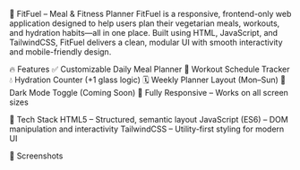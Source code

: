 🥗 FitFuel – Meal & Fitness Planner
FitFuel is a responsive, frontend-only web application designed to help users plan their vegetarian meals, workouts, and hydration habits—all in one place. Built using HTML, JavaScript, and TailwindCSS, FitFuel delivers a clean, modular UI with smooth interactivity and mobile-friendly design.

🔥 Features
✅ Customizable Daily Meal Planner
💪 Workout Schedule Tracker
💧 Hydration Counter (+1 glass logic)
🗓️ Weekly Planner Layout (Mon–Sun)
🌙 Dark Mode Toggle (Coming Soon)
📱 Fully Responsive – Works on all screen sizes

🎯 Tech Stack
HTML5 – Structured, semantic layout
JavaScript (ES6) – DOM manipulation and interactivity
TailwindCSS – Utility-first styling for modern UI

📸 Screenshots
